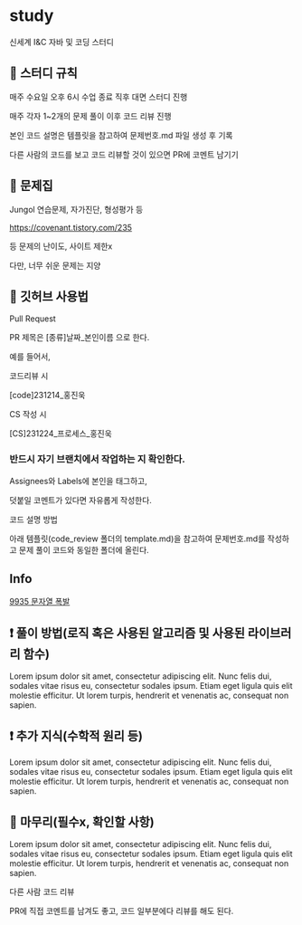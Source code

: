 # study
신세계 I&amp;C 자바 및 코딩 스터디


## 📘 스터디 규칙

매주 수요일 오후 6시 수업 종료 직후 대면 스터디 진행

매주 각자 1~2개의 문제 풀이 이후 코드 리뷰 진행

본인 코드 설명은 템플릿을 참고하여 문제번호.md 파일 생성 후 기록

다른 사람의 코드를 보고 코드 리뷰할 것이 있으면 PR에 코멘트 남기기



## 📘 문제집

Jungol 연습문제, 자가진단, 형성평가 등

https://covenant.tistory.com/235

등 문제의 난이도, 사이트 제한x

다만, 너무 쉬운 문제는 지양


## 📘 깃허브 사용법

Pull Request

PR 제목은 [종류]날짜_본인이름 으로 한다.

예를 들어서,


코드리뷰 시

[code]231214_홍진욱


CS 작성 시

[CS]231224_프로세스_홍진욱


### 반드시 자기 브랜치에서 작업하는 지 확인한다.

Assignees와 Labels에 본인을 태그하고,

덧붙일 코멘트가 있다면 자유롭게 작성한다.

코드 설명 방법

아래 템플릿(code_review 폴더의 template.md)을 참고하여 문제번호.md를 작성하고 문제 풀이 코드와 동일한 폴더에 올린다.


## Info

<a href="https://www.acmicpc.net/problem/9935" rel="nofollow">9935 문자열 폭발</a>

## ❗ 풀이 방법(로직 혹은 사용된 알고리즘 및 사용된 라이브러리 함수)

Lorem ipsum dolor sit amet, consectetur adipiscing elit. Nunc felis dui, sodales vitae risus eu, consectetur sodales ipsum. Etiam eget ligula quis elit molestie efficitur. Ut lorem turpis, hendrerit et venenatis ac, consequat non sapien.

## ❗ 추가 지식(수학적 원리 등)

Lorem ipsum dolor sit amet, consectetur adipiscing elit. Nunc felis dui, sodales vitae risus eu, consectetur sodales ipsum. Etiam eget ligula quis elit molestie efficitur. Ut lorem turpis, hendrerit et venenatis ac, consequat non sapien.

## 🙂 마무리(필수x, 확인할 사항)

Lorem ipsum dolor sit amet, consectetur adipiscing elit. Nunc felis dui, sodales vitae risus eu, consectetur sodales ipsum. Etiam eget ligula quis elit molestie efficitur. Ut lorem turpis, hendrerit et venenatis ac, consequat non sapien.


다른 사람 코드 리뷰

PR에 직접 코멘트를 남겨도 좋고, 코드 일부분에다 리뷰를 해도 된다.
